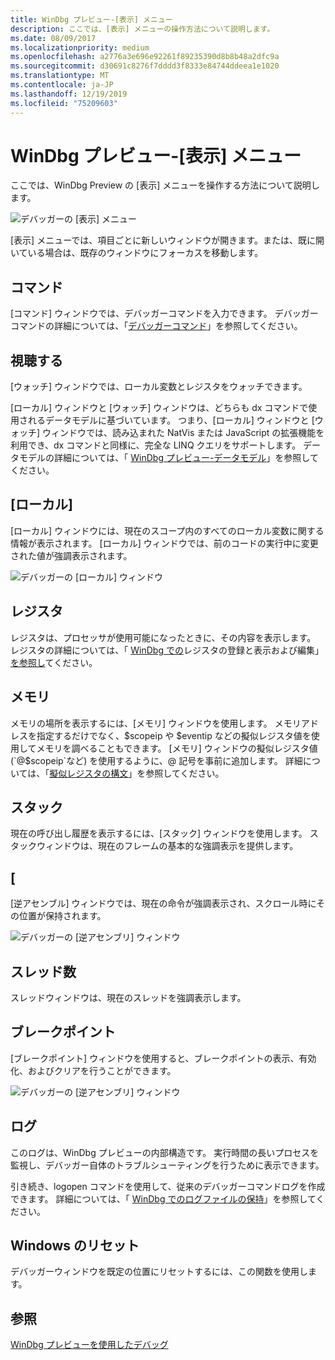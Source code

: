 ```yaml
---
title: WinDbg プレビュー-[表示] メニュー
description: ここでは、[表示] メニューの操作方法について説明します。
ms.date: 08/09/2017
ms.localizationpriority: medium
ms.openlocfilehash: a2776a3e696e92261f89235390d8b8b48a2dfc9a
ms.sourcegitcommit: d30691c8276f7dddd3f8333e84744ddeea1e1020
ms.translationtype: MT
ms.contentlocale: ja-JP
ms.lasthandoff: 12/19/2019
ms.locfileid: "75209603"
---
```

# <a name="windbg-preview---view-menu"></a>WinDbg プレビュー-[表示] メニュー

ここでは、WinDbg Preview の [表示] メニューを操作する方法について説明します。

![デバッガーの [表示] メニュー](images/windbgx-view-menu.png)

[表示] メニューでは、項目ごとに新しいウィンドウが開きます。または、既に開いている場合は、既存のウィンドウにフォーカスを移動します。

## <a name="command"></a>コマンド 
[コマンド] ウィンドウでは、デバッガーコマンドを入力できます。 デバッガーコマンドの詳細については、「[デバッガーコマンド](debugger-commands.md)」を参照してください。

## <a name="watch"></a>視聴する 

[ウォッチ] ウィンドウでは、ローカル変数とレジスタをウォッチできます。 

[ローカル] ウィンドウと [ウォッチ] ウィンドウは、どちらも dx コマンドで使用されるデータモデルに基づいています。 つまり、[ローカル] ウィンドウと [ウォッチ] ウィンドウでは、読み込まれた NatVis または JavaScript の拡張機能を利用でき、dx コマンドと同様に、完全な LINQ クエリをサポートします。 データモデルの詳細については、「 [WinDbg プレビュー-データモデル](windbg-data-model-preview.md)」を参照してください。

## <a name="locals"></a>[ローカル]
[ローカル] ウィンドウには、現在のスコープ内のすべてのローカル変数に関する情報が表示されます。 [ローカル] ウィンドウでは、前のコードの実行中に変更された値が強調表示されます。

![デバッガーの [ローカル] ウィンドウ](images/windbgx-locals-window.png)

## <a name="registers"></a>レジスタ

レジスタは、プロセッサが使用可能になったときに、その内容を表示します。 レジスタの詳細については、「 [WinDbg での](registers-window.md)レジスタの登録と表示および編集」[を参照し](registers.md)てください。

## <a name="memory"></a>メモリ

メモリの場所を表示するには、[メモリ] ウィンドウを使用します。 メモリアドレスを指定するだけでなく、$scopeip や $eventip などの擬似レジスタ値を使用してメモリを調べることもできます。 [メモリ] ウィンドウの擬似レジスタ値 (`@$scopeip`など) を使用するように、@ 記号を事前に追加します。 詳細については、「[擬似レジスタの構文](pseudo-register-syntax.md)」を参照してください。


## <a name="stack"></a>スタック 

現在の呼び出し履歴を表示するには、[スタック] ウィンドウを使用します。 スタックウィンドウは、現在のフレームの基本的な強調表示を提供します。 

## <a name="disassembly"></a>[

[逆アセンブル] ウィンドウでは、現在の命令が強調表示され、スクロール時にその位置が保持されます。 

![ デバッガーの [逆アセンブリ] ウィンドウ](images/windbgx-disassembly.png)


## <a name="threads"></a>スレッド数

スレッドウィンドウは、現在のスレッドを強調表示します。 


## <a name="breakpoints"></a>ブレークポイント

[ブレークポイント] ウィンドウを使用すると、ブレークポイントの表示、有効化、およびクリアを行うことができます。

![ デバッガーの [逆アセンブリ] ウィンドウ](images/windbgx-breakpoints-window.png)


## <a name="logs"></a>ログ

 このログは、WinDbg プレビューの内部構造です。 実行時間の長いプロセスを監視し、デバッガー自体のトラブルシューティングを行うために表示できます。 
 
 引き続き、logopen コマンドを使用して、従来のデバッガーコマンドログを作成できます。 詳細については、「 [WinDbg でのログファイルの保持](keeping-a-log-file-in-windbg.md)」を参照してください。

## <a name="reset-windows"></a>Windows のリセット

デバッガーウィンドウを既定の位置にリセットするには、この関数を使用します。 


## <a name="see-also"></a>参照

[WinDbg プレビューを使用したデバッグ](debugging-using-windbg-preview.md)

 

 





